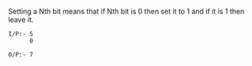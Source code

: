 Setting a Nth bit means that if Nth bit is 0 then set it to 1 and if it is 1 then leave it.

```
I/P:- 5
      0
      
O/P:- 7

